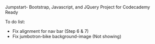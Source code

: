 Jumpstart- Bootstrap, Javascript, and JQuery Project for Codecademy Ready

To do list:
- Fix alignment for nav bar (Step 6 & 7)
- Fix jumbotron-bike background-image (Not showing)
